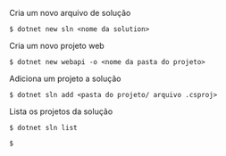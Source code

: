  Cria um novo arquivo de solução
```
$ dotnet new sln <nome da solution>
```

Cria um novo projeto web
```
$ dotnet new webapi -o <nome da pasta do projeto>
```

Adiciona um projeto a solução
```
$ dotnet sln add <pasta do projeto/ arquivo .csproj>
```

Lista os projetos da solução
```
$ dotnet sln list
```

```
$ 
```
